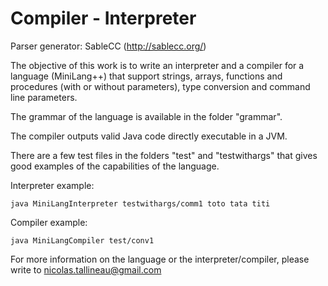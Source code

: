 Compiler - Interpreter
===================

Parser generator: SableCC (http://sablecc.org/)

The objective of this work is to write an interpreter and a compiler for a language (MiniLang++) that support strings, arrays, functions and procedures (with or without parameters), type conversion and command line parameters.

The grammar of the language is available in the folder "grammar".

The compiler outputs valid Java code directly executable in a JVM.

There are a few test files in the folders "test" and "testwithargs" that gives good examples of the capabilities of the language.

  Interpreter example:

    java MiniLangInterpreter testwithargs/comm1 toto tata titi

  Compiler example:

    java MiniLangCompiler test/conv1
  
  
For more information on the language or the interpreter/compiler, please write to nicolas.tallineau@gmail.com
